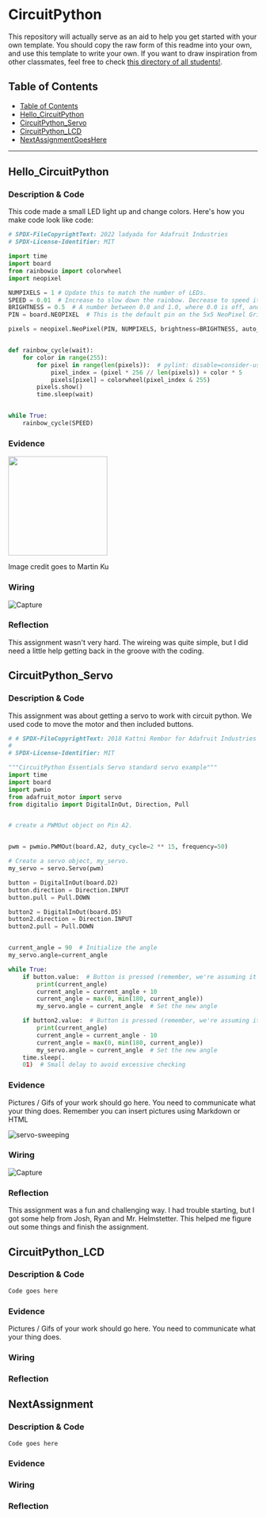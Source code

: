 # CircuitPython
This repository will actually serve as an aid to help you get started with your own template.  You should copy the raw form of this readme into your own, and use this template to write your own.  If you want to draw inspiration from other classmates, feel free to check [this directory of all students!](https://github.com/chssigma/Class_Accounts).
## Table of Contents
* [Table of Contents](#TableOfContents)
* [Hello_CircuitPython](#Hello_CircuitPython)
* [CircuitPython_Servo](#CircuitPython_Servo)
* [CircuitPython_LCD](#CircuitPython_LCD)
* [NextAssignmentGoesHere](#NextAssignment)
---

## Hello_CircuitPython

### Description & Code
This code made a small LED light up and change colors.
Here's how you make code look like code:

```python
# SPDX-FileCopyrightText: 2022 ladyada for Adafruit Industries
# SPDX-License-Identifier: MIT

import time
import board
from rainbowio import colorwheel
import neopixel

NUMPIXELS = 1 # Update this to match the number of LEDs.
SPEED = 0.01  # Increase to slow down the rainbow. Decrease to speed it up.
BRIGHTNESS = 0.5  # A number between 0.0 and 1.0, where 0.0 is off, and 1.0 is max.
PIN = board.NEOPIXEL  # This is the default pin on the 5x5 NeoPixel Grid BFF.

pixels = neopixel.NeoPixel(PIN, NUMPIXELS, brightness=BRIGHTNESS, auto_write=False)


def rainbow_cycle(wait):
    for color in range(255):
        for pixel in range(len(pixels)):  # pylint: disable=consider-using-enumerate
            pixel_index = (pixel * 256 // len(pixels)) + color * 5
            pixels[pixel] = colorwheel(pixel_index & 255)
        pixels.show()
        time.sleep(wait)


while True:
    rainbow_cycle(SPEED)
```


### Evidence


<img src="https://learn.adafruit.com/system/assets/assets/000/029/993/original/adafruit_products_2945limorgif_BIG.gif?1453742429" style="width:200px;">



Image credit goes to Martin Ku



### Wiring
![Capture](https://github.com/ldengel3718/Engr3/assets/143533539/26ac5589-7d16-4440-88b8-915730de3213)

### Reflection
This assignment wasn't very hard. The wireing was quite simple, but I did need a little help getting back in the groove with the coding.



## CircuitPython_Servo

### Description & Code
This assignment was about getting a servo to work with circuit python. We used code to move the motor and then included buttons.
```python
# # SPDX-FileCopyrightText: 2018 Kattni Rembor for Adafruit Industries
#
# SPDX-License-Identifier: MIT

"""CircuitPython Essentials Servo standard servo example"""
import time
import board
import pwmio
from adafruit_motor import servo
from digitalio import DigitalInOut, Direction, Pull


# create a PWMOut object on Pin A2.


pwm = pwmio.PWMOut(board.A2, duty_cycle=2 ** 15, frequency=50)

# Create a servo object, my_servo.
my_servo = servo.Servo(pwm)

button = DigitalInOut(board.D2)
button.direction = Direction.INPUT
button.pull = Pull.DOWN

button2 = DigitalInOut(board.D5)
button2.direction = Direction.INPUT
button2.pull = Pull.DOWN


current_angle = 90  # Initialize the angle
my_servo.angle=current_angle

while True:
    if button.value:  # Button is pressed (remember, we're assuming it's pull-down)
        print(current_angle)
        current_angle = current_angle + 10
        current_angle = max(0, min(180, current_angle))
        my_servo.angle = current_angle  # Set the new angle

    if button2.value:  # Button is pressed (remember, we're assuming it's pull-down)
        print(current_angle)
        current_angle = current_angle - 10
        current_angle = max(0, min(180, current_angle))
        my_servo.angle = current_angle  # Set the new angle
    time.sleep(.
    01)  # Small delay to avoid excessive checking
```

### Evidence
Pictures / Gifs of your work should go here.  You need to communicate what your thing does.
Remember you can insert pictures using Markdown or HTML



![servo-sweeping](https://github.com/ldengel3718/Engr3/assets/143533539/e7bc0941-81fa-479f-aa34-4f226bd29ee9)

### Wiring
![Capture](https://github.com/ldengel3718/Engr3/assets/143533539/946ec9f5-aa5e-43f6-85f8-bd1cee2f63c1)

### Reflection

This assignment was a fun and challenging way. I had trouble starting, but I got some help from Josh, Ryan and Mr. Helmstetter. This helped me figure out some things and finish the assignment.





## CircuitPython_LCD

### Description & Code

```python
Code goes here

```

### Evidence

Pictures / Gifs of your work should go here.  You need to communicate what your thing does.

### Wiring

### Reflection





## NextAssignment

### Description & Code

```python
Code goes here

```

### Evidence

### Wiring

### Reflection
